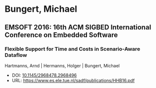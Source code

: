 # Bungert, Michael

## EMSOFT 2016: 16th ACM SIGBED International Conference on Embedded Software

### Flexible Support for Time and Costs in Scenario-Aware Dataflow
Hartmanns, Arnd | Hermanns, Holger | Bungert, Michael
* DOI: [10.1145/2968478.2968496](https://doi.org/10.1145/2968478.2968496)
* URL: <https://www.es.ele.tue.nl/sadf/publications/HHB16.pdf>

